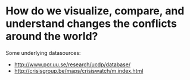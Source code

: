 # How do we visualize, compare, and understand changes the conflicts around the world?

Some underlying datasources:
  * http://www.pcr.uu.se/research/ucdp/database/
  * http://crisisgroup.be/maps/crisiswatch/m.index.html
